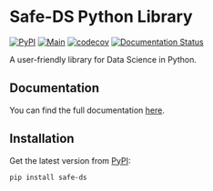 # Safe-DS Python Library

[![PyPI](https://img.shields.io/pypi/v/safe-ds)](https://pypi.org/project/safe-ds/)
[![Main](https://github.com/Safe-DS/Stdlib/actions/workflows/main.yml/badge.svg)](https://github.com/Safe-DS/Stdlib/actions/workflows/main.yml)
[![codecov](https://codecov.io/gh/Safe-DS/Stdlib/branch/main/graph/badge.svg?token=HVRP1633B1)](https://codecov.io/gh/Safe-DS/Stdlib)
[![Documentation Status](https://readthedocs.org/projects/safe-ds-stdlib/badge/?version=latest)](https://safe-ds-stdlib.readthedocs.io/en/latest/?badge=latest)

A user-friendly library for Data Science in Python.

## Documentation

You can find the full documentation [here](https://stdlib.safe-ds.com).

## Installation

Get the latest version from [PyPI](https://pypi.org/project/safe-ds):

```shell
pip install safe-ds
```
